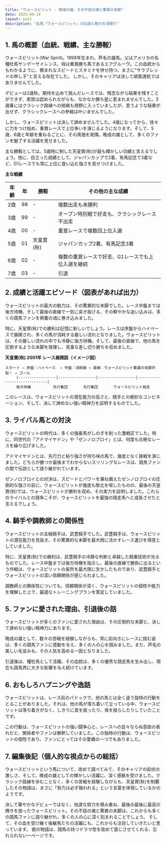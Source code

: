 ```yaml
---
title: "ウォースピリット - 晩成の雄、その不屈の魂と驚異の末脚"
date: 2025-09-14
layout: post
description: "名馬『ウォースピリット』の伝説と魅力を深堀り"
---
```


## 1. 馬の概要（血統、戦績、主な勝鞍）

ウォースピリット(War Spirit)。1998年生まれ、芦毛の雄馬。父はアメリカの名種牡馬サンデーサイレンス、母は重賞勝ち馬であるエアグルーヴ。この血統からもわかるように、類まれなスピードとスタミナを併せ持つ、まさに"サラブレッドの申し子"と言える存在でした。  しかし、そのキャリアは決して順風満帆ではありませんでした。

デビューは2歳秋。期待を込めて挑んだレースでは、残念ながら結果を残すことができず、素質は認められながらも、なかなか勝ち星に恵まれませんでした。3歳春にはクラシック路線への挑戦も視野に入っていましたが、思うような結果が出せず、クラシックレースへの参戦は叶いませんでした。

しかし、ウォースピリットは決して諦めませんでした。4歳になってから、徐々に力をつけ始め、重賞レースで上位争いを演じるようになります。そして、5歳、6歳と年齢を重ねるごとに、その真価を発揮。晩成の雄として、多くのファンを魅了する活躍を見せました。

主な勝鞍としては、5歳時に制した天皇賞(秋)が最も輝かしい功績と言えるでしょう。他に、目立った成績として、ジャパンカップで2着、有馬記念で3着など、G1レースでも常に上位に食い込む強さを見せつけました。

**主な戦績**

| 年齢 | 年 | 勝鞍                                  | その他の主な成績                               |
|-----|----|---------------------------------------|-------------------------------------------------|
| 2歳  | 98 |  -                                     | 複数出走も未勝利                               |
| 3歳  | 99 | -                                     | オープン特別戦で好走も、クラシックレース不出走       |
| 4歳  | 00 |  -                                     | 重賞レースで複数回上位入選                       |
| 5歳  | 01 | 天皇賞(秋)                             | ジャパンカップ2着、有馬記念3着                     |
| 6歳  | 02 |  -                                     | 複数の重賞レースで好走、G1レースでも上位入選を継続 |
| 7歳  | 03 | -                                     |  引退                                         |


## 2. 成績と活躍エピソード（図表があれば出力）

ウォースピリットの最大の魅力は、その驚異的な末脚でした。レース中盤までは後方待機、そして最後の直線で一気に突き抜ける、その鮮やかな追い込みは、多くの競馬ファンを興奮の渦に巻き込みました。

特に、天皇賞(秋)での勝利は記憶に新しいでしょう。レースは序盤からハイペースで展開され、多くの馬が消耗する厳しい流れとなりました。ウォースピリットは、その厳しい流れの中でも冷静に後方待機。そして、最後の直線で、他の馬を圧倒するような末脚を発揮し、見事な差し切り勝ちを収めました。

**天皇賞(秋) 2001年 レース展開図（イメージ図）**

```
スタート → 序盤：ハイペース  → 中盤：消耗戦 → 直線：ウォースピリット驚異の末脚炸裂！ → ゴール
     |-----------------|-----------------|-----------------|-----------------------------|
     後方待機          先行集団       先行集団       ウォースピリット独走
```

このレースは、ウォースピリットの潜在能力の高さと、騎手との絶妙なコンビネーション、そして、決して諦めない強い精神力を証明するものでした。


## 3. ライバル馬との対決

ウォースピリットの時代は、多くの強豪馬がしのぎを削った激戦区でした。特に、同世代の「アドマイヤドン」や「ゼンノロブロイ」とは、何度も壮絶なレースを繰り広げました。

アドマイヤドンとは、先行力と粘り強さが持ち味の馬で、幾度となく接戦を演じました。どちらが勝つか最後までわからないスリリングなレースは、競馬ファンの間で伝説として語り継がれています。

ゼンノロブロイとの対決は、スピードとパワーを兼ね備えたゼンノロブロイの圧倒的な強さの前に、ウォースピリットが幾度も敗北を喫したものの、最後の天皇賞(秋)では、ウォースピリットが勝利を収め、その実力を証明しました。これらのライバルとの競争こそが、ウォースピリットを最強の競走馬へと成長させたと言えるでしょう。


## 4. 騎手や調教師との関係性

ウォースピリットの主戦騎手は、武豊騎手でした。武豊騎手は、ウォースピリットの潜在能力を見抜き、その驚異的な末脚を最大限に活かすレース運びを得意としていました。

特に、天皇賞(秋)での勝利は、武豊騎手の冷静な判断と卓越した騎乗技術が光るものでした。レース中盤までは後方待機を指示し、最後の直線で勝負に出るという作戦は、ウォースピリットの長所を最大限に生かしたものであり、武豊騎手とウォースピリットの深い信頼関係が感じられました。

調教師との関係性についても、信頼関係が深く、ウォースピリットの個性や能力を理解した上で、最適なトレーニングプランを策定していました。


## 5. ファンに愛された理由、引退後の話

ウォースピリットが多くのファンに愛された理由は、その圧倒的な末脚と、決して諦めない強い精神力にあります。

晩成の雄として、数々の苦戦を経験しながらも、常に前向きにレースに挑む姿は、多くの競馬ファンに感動を与え、多くの人の心を掴みました。また、芦毛の美しい毛並みも、その人気を高める一因となりました。

引退後は、種牡馬として活躍。その血統は、多くの優秀な競走馬を生み出し、現在も競馬界に大きな影響を与え続けています。


## 6. おもしろハプニングや逸話

ウォースピリットは、レース前のパドックで、他の馬とは全く違う独特の行動をとることがありました。それは、他の馬が落ち着いて立っている中、ウォースピリットは落ち着きがなく、しきりに首を振ったり、体を揺らしたりしていたことです。

この行動は、ウォースピリットの強い闘争心と、レースへの並々ならぬ意欲の表れだと、関係者やファンは解釈していました。この独特の行動は、ウォースピリットの個性であり、ファンにとってはその愛嬌の一つでもありました。


## 7. 編集後記（個人的な視点からの総括）

ウォースピリットという馬について、改めて調べてみて、そのキャリアの起伏の激しさ、そして、晩成の雄としての輝かしい活躍に、深く感銘を受けました。クラシック路線を歩むことなく、多くの苦戦を経験しながらも、天皇賞(秋)を制覇したその物語は、まさに「努力は必ず報われる」という言葉を体現しているかのようです。

決して華やかなデビューではなく、地道な努力を積み重ね、最後の最後に最高の輝きを放ったウォースピリット。その不屈の魂と驚異の末脚は、これからも多くの競馬ファンに語り継がれ、多くの人の心に深く刻まれることでしょう。  そして、その血を受け継ぐ後継馬たちの活躍にも、これからも注目していきたいと思っています。  彼の物語は、競馬の持つドラマ性を改めて感じさせてくれる、忘れられない一ページです。
